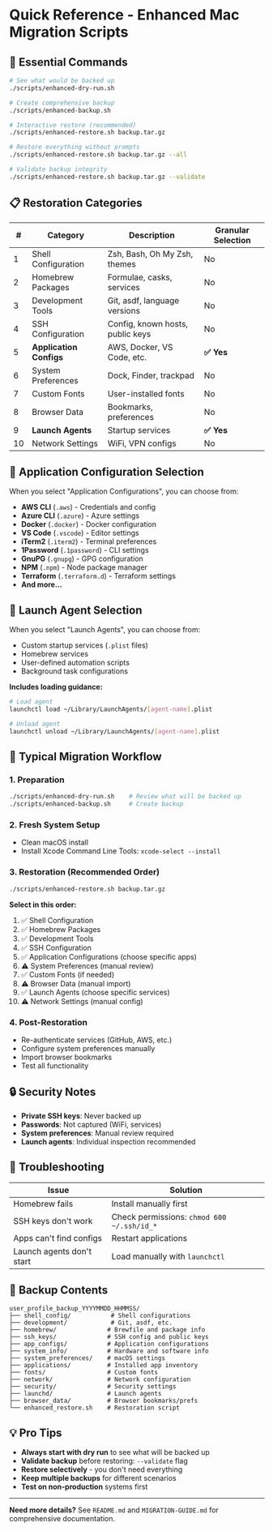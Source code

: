 # Quick Reference - Enhanced Mac Migration Scripts

## 🚀 Essential Commands

```bash
# See what would be backed up
./scripts/enhanced-dry-run.sh

# Create comprehensive backup
./scripts/enhanced-backup.sh

# Interactive restore (recommended)
./scripts/enhanced-restore.sh backup.tar.gz

# Restore everything without prompts
./scripts/enhanced-restore.sh backup.tar.gz --all

# Validate backup integrity
./scripts/enhanced-restore.sh backup.tar.gz --validate
```

## 📋 Restoration Categories

| # | Category | Description | Granular Selection |
|---|----------|-------------|-------------------|
| 1 | Shell Configuration | Zsh, Bash, Oh My Zsh, themes | No |
| 2 | Homebrew Packages | Formulae, casks, services | No |
| 3 | Development Tools | Git, asdf, language versions | No |
| 4 | SSH Configuration | Config, known hosts, public keys | No |
| 5 | **Application Configs** | AWS, Docker, VS Code, etc. | **✅ Yes** |
| 6 | System Preferences | Dock, Finder, trackpad | No |
| 7 | Custom Fonts | User-installed fonts | No |
| 8 | Browser Data | Bookmarks, preferences | No |
| 9 | **Launch Agents** | Startup services | **✅ Yes** |
| 10 | Network Settings | WiFi, VPN configs | No |

## 🎯 Application Configuration Selection

When you select "Application Configurations", you can choose from:

- **AWS CLI** (`.aws`) - Credentials and config
- **Azure CLI** (`.azure`) - Azure settings
- **Docker** (`.docker`) - Docker configuration
- **VS Code** (`.vscode`) - Editor settings
- **iTerm2** (`.iterm2`) - Terminal preferences
- **1Password** (`.1password`) - CLI settings
- **GnuPG** (`.gnupg`) - GPG configuration
- **NPM** (`.npm`) - Node package manager
- **Terraform** (`.terraform.d`) - Terraform settings
- **And more...**

## 🚀 Launch Agent Selection

When you select "Launch Agents", you can choose from:

- Custom startup services (`.plist` files)
- Homebrew services
- User-defined automation scripts
- Background task configurations

**Includes loading guidance:**
```bash
# Load agent
launchctl load ~/Library/LaunchAgents/[agent-name].plist

# Unload agent
launchctl unload ~/Library/LaunchAgents/[agent-name].plist
```

## 🔄 Typical Migration Workflow

### 1. Preparation
```bash
./scripts/enhanced-dry-run.sh    # Review what will be backed up
./scripts/enhanced-backup.sh     # Create backup
```

### 2. Fresh System Setup
- Clean macOS install
- Install Xcode Command Line Tools: `xcode-select --install`

### 3. Restoration (Recommended Order)
```bash
./scripts/enhanced-restore.sh backup.tar.gz
```

**Select in this order:**
1. ✅ Shell Configuration
2. ✅ Homebrew Packages  
3. ✅ Development Tools
4. ✅ SSH Configuration
5. ✅ Application Configurations (choose specific apps)
6. ⚠️ System Preferences (manual review)
7. ✅ Custom Fonts (if needed)
8. ⚠️ Browser Data (manual import)
9. ✅ Launch Agents (choose specific services)
10. ⚠️ Network Settings (manual config)

### 4. Post-Restoration
- Re-authenticate services (GitHub, AWS, etc.)
- Configure system preferences manually
- Import browser bookmarks
- Test all functionality

## 🔒 Security Notes

- **Private SSH keys**: Never backed up
- **Passwords**: Not captured (WiFi, services)
- **System preferences**: Manual review required
- **Launch agents**: Individual inspection recommended

## 🚨 Troubleshooting

| Issue | Solution |
|-------|----------|
| Homebrew fails | Install manually first |
| SSH keys don't work | Check permissions: `chmod 600 ~/.ssh/id_*` |
| Apps can't find configs | Restart applications |
| Launch agents don't start | Load manually with `launchctl` |

## 📁 Backup Contents

```
user_profile_backup_YYYYMMDD_HHMMSS/
├── shell_config/           # Shell configurations
├── development/            # Git, asdf, etc.
├── homebrew/              # Brewfile and package info
├── ssh_keys/              # SSH config and public keys
├── app_configs/           # Application configurations
├── system_info/           # Hardware and software info
├── system_preferences/    # macOS settings
├── applications/          # Installed app inventory
├── fonts/                 # Custom fonts
├── network/               # Network configuration
├── security/              # Security settings
├── launchd/               # Launch agents
├── browser_data/          # Browser bookmarks/prefs
└── enhanced_restore.sh    # Restoration script
```

## 💡 Pro Tips

- **Always start with dry run** to see what will be backed up
- **Validate backup** before restoring: `--validate` flag
- **Restore selectively** - you don't need everything
- **Keep multiple backups** for different scenarios
- **Test on non-production** systems first

---

**Need more details?** See `README.md` and `MIGRATION-GUIDE.md` for comprehensive documentation.
